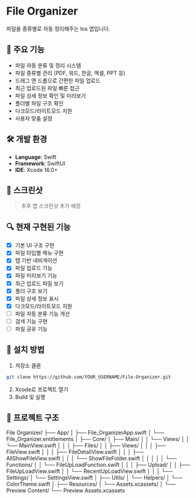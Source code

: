 # File Organizer

파일을 종류별로 자동 정리해주는 Ios 앱입니다.

## 📌 주요 기능

- 파일 자동 분류 및 정리 시스템
- 파일 종류별 관리 (PDF, 워드, 한글, 엑셀, PPT 등)
- 드래그 앤 드롭으로 간편한 파일 업로드
- 최근 업로드된 파일 빠른 접근
- 파일 상세 정보 확인 및 미리보기
- 폴더별 파일 구조 확인
- 다크모드/라이트모드 지원
- 사용자 맞춤 설정

## 🛠 개발 환경

- **Language**: Swift
- **Framework**: SwiftUI
- **IDE**: Xcode 16.0+

## 📱 스크린샷

> 추후 앱 스크린샷 추가 예정

## 🔍 현재 구현된 기능

- [x] 기본 UI 구조 구현
- [x] 파일 타입별 메뉴 구현
- [x] 탭 기반 네비게이션
- [x] 파일 업로드 기능
- [x] 파일 미리보기 기능
- [x] 최근 업로드 파일 보기
- [x] 폴더 구조 보기
- [x] 파일 상세 정보 표시
- [x] 다크모드/라이트모드 지원
- [ ] 파일 자동 분류 기능 개선
- [ ] 검색 기능 구현
- [ ] 파일 공유 기능

## 🚀 설치 방법

1. 저장소 클론
```bash
git clone https://github.com/YOUR_USERNAME/File-Organizer.git
```

2. Xcode로 프로젝트 열기
3. Build 및 실행

## 📂 프로젝트 구조
File Organizer/
├── App/
│ ├── File_OrganizerApp.swift
│ └── File_Organizer.entitlements
│
├── Core/
│ ├── Main/
│ │ └── Views/
│ │ └── MainView.swift
│ │
│ ├── Files/
│ │ ├── Views/
│ │ │ ├── FileView.swift
│ │ │ ├── FileDetailView.swift
│ │ │ ├── AllShowFileView.swift
│ │ │ └── ShowFileFolder.swift
│ │ │
│ │ └── Functions/
│ │ └── FileUpLoadFunction.swift
│ │
│ ├── Upload/
│ │ ├── FileUpLoadView.swift
│ │ └── RecentUpLoadView.swift
│ │
│ └── Settings/
│ └── SettingsView.swift
│
├── Utils/
│ └── Helpers/
│ └── ColorTheme.swift
│
├── Resources/
│ └── Assets.xcassets/
│
└── Preview Content/
└── Preview Assets.xcassets